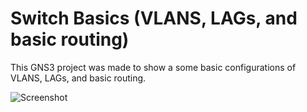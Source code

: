 # Switch Basics (VLANS, LAGs, and basic routing)



This GNS3 project was made to show a some basic configurations of VLANS, LAGs, and basic routing. 

![Screenshot](https://github.com/user-attachments/assets/fa93ea89-54ad-41a8-b5c4-537ded9d814a)
